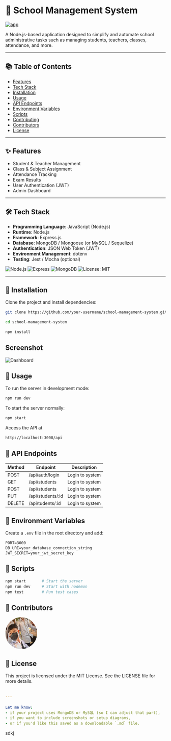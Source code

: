 
# 🏫 School Management System
[![app](https://img.shields.io/badge/School_management_system-Administrator-green)](https://getbootstrap.com)

A Node.js-based application designed to simplify and automate school administrative tasks such as managing students, teachers, classes, attendance, and more.

---

## 📚 Table of Contents

- [Features](#features)
- [Tech Stack](#tech-stack)
- [Installation](#installation)
- [Usage](#usage)
- [API Endpoints](#api-endpoints)
- [Environment Variables](#environment-variables)
- [Scripts](#scripts)
- [Contributing](#contributing)
- [Contributors](#contributors)
- [License](#license)

---

## ✨ Features

- Student & Teacher Management
- Class & Subject Assignment
- Attendance Tracking
- Exam Results
- User Authentication (JWT)
- Admin Dashboard

---

## 🛠 Tech Stack

- **Programming Language**: JavaScript (Node.js)
- **Runtime**: Node.js
- **Framework**: Express.js
- **Database**: MongoDB / Mongoose (or MySQL / Sequelize)
- **Authentication**: JSON Web Token (JWT)
- **Environment Management**: dotenv
- **Testing**: Jest / Mocha (optional)

![Node.js](https://img.shields.io/badge/Node.js-18.x-green)
![Express](https://img.shields.io/badge/Express.js-Framework-blue)
![MongoDB](https://img.shields.io/badge/MongoDB-Database-brightgreen)
![License: MIT](https://img.shields.io/badge/license-MIT-blue.svg)


---

## 🚀 Installation

Clone the project and install dependencies:

```bash
git clone https://github.com/your-username/school-management-system.git
```
```bash
cd school-management-system
```

```bash
npm install
```

## Screenshot 
![Dashboard](image.png)

## 🔧 Usage 
To run the server in development mode:
```bash
npm run dev
```
To start the server normally:
```bash
npm start
```

Access the API at 
```bash
http://localhost:3000/api
```



## 📮 API Endpoints 
|Method | Endpoint            | Description       |
|-------|---------------------|-------------------|
| POST   |/api/auth/login      | Login to system   |
| GET   |/api/students      | Login to system   |
| POST   |/api/students      | Login to system   |
| PUT   |/api/students/:id      | Login to system   |
| DELETE   |/api/tudents/:id     | Login to system   |


## 🔑 Environment Variables
Create a `.env` file in the root directory and add:
```env
PORT=3000
DB_URI=your_database_connection_string
JWT_SECRET=your_jwt_secret_key
```
## 🧪 Scripts
```bash
npm start       # Start the server
npm run dev     # Start with nodemon
npm test        # Run test cases
```


## 👥 Contributors
<a href="boy.png">
  <img src="boy.png" width="100"  height =100px style="border-radius: 70%;" />
</a>

## 📄 License
This project is licensed under the MIT License.
See the LICENSE file for more details.
```yaml

---

Let me know:
- if your project uses MongoDB or MySQL (so I can adjust that part),
- if you want to include screenshots or setup diagrams,
- or if you'd like this saved as a downloadable `.md` file.
```
sdkj

